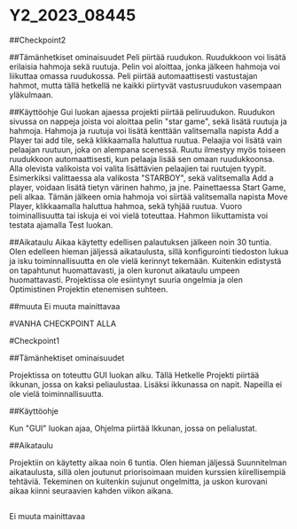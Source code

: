 # Y2_2023_08445

##Checkpoint2

##Tämänhetkiset ominaisuudet
Peli piirtää ruudukon. Ruudukkoon voi lisätä erilaisia hahmoja sekä ruutuja. Pelin voi aloittaa, jonka jälkeen hahmoja voi liikuttaa omassa ruudukossa. Peli piirtää automaattisesti vastustajan hahmot, mutta tällä hetkellä ne kaikki piirtyvät vastusruudukon vasempaan yläkulmaan. 
 

##Käyttöohje
Gui luokan ajaessa projekti piirtää peliruudukon. Ruudukon sivussa on nappeja joista voi aloittaa pelin "star game", sekä lisätä ruutuja ja hahmoja. Hahmoja ja ruutuja voi lisätä kenttään valitsemalla napista Add a Player tai add tile, sekä klikkaamalla haluttua ruutua. Pelaajia voi lisätä vain pelaajan ruutuun, joka on alempana scenessä. Ruutu ilmestyy myös toiseen ruudukkoon automaattisesti, kun pelaaja lisää sen omaan ruudukkoonsa.
Alla olevista valikoista voi valita lisättävien pelaajien tai ruutujen tyypit. Esimerkiksi valittaessa ala valikosta "STARBOY", sekä valitsemalla Add a player, voidaan lisätä tietyn värinen hahmo, ja jne. 
Painettaessa Start Game, peli alkaa. Tämän jälkeen omia hahmoja voi siirtää valitsemalla napista Move Player, klikkaamalla haluttua hahmoa, sekä tyhjää ruutua. 
Vuoro toiminallisuutta tai iskuja ei voi vielä toteuttaa. 
Hahmon liikuttamista voi testata ajamalla Test luokan.

##Aikataulu
Aikaa käytetty edellisen palautuksen jälkeen noin 30 tuntia. 
Olen edelleen hieman jäljessä aikataulusta, sillä konfigurointi tiedoston lukua ja isku toiminnallisuutta en ole vielä kerinnyt tekemään. Kuitenkin edistystä on tapahtunut huomattavasti, ja olen kuronut aikataulu umpeen huomattavasti. Projektissa ole esiintynyt suuria ongelmia ja olen Optimistinen Projektin etenemisen suhteen.

##muuta
Ei muuta mainittavaa

#VANHA CHECKPOINT ALLA

#Checkpoint1

##Tämänhektiset ominaisuudet

Projektissa on toteuttu GUI luokan alku. Tällä Hetkelle Projekti piirtää ikkunan, jossa on kaksi peliaulustaa. Lisäksi ikkunassa on napit. Napeilla ei ole vielä toiminnallisuutta. 

##Käyttöohje

Kun "GUI" luokan ajaa, Ohjelma piirtää Ikkunan, jossa on pelialustat. 


##Aikataulu

Projektiin on käytetty aikaa noin 6 tuntia. 
Olen hieman jäljessä Suunnitelman aikataulusta, sillä olen joutunut priorisoimaan muiden kurssien kiirellisempiä tehtäviä. 
Tekeminen on kuitenkin sujunut ongelmitta, ja uskon kurovani aikaa kiinni seuraavien kahden viikon aikana.   

##
Ei muuta mainittavaa


